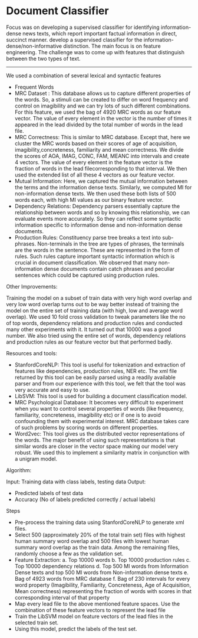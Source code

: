 Document Classifier
===================

Focus was on developing a supervised classifier for identifying information-dense news texts, which report important factual information in direct, succinct manner. develop a supervised classifier for the information-dense/non-informative distinction. The main focus is on feature engineering. The challenge was to come up with features that distinguish between the
two types of text.

-------------------

We used a combination of several lexical and syntactic features
- Frequent Words
- MRC Dataset : This database allows us to capture different properties of the words. So, a stimuli can be created to differ on word frequency and control on imagibility and we can try lots of such different combinations. For this feature, we used the bag of 4920 MRC words as our feature vector. The value of every element in the vector is the number of times it appeared in the lead divided by the total number of words in the lead file.
- MRC Correctness: This is similar to MRC database. Except that, here we cluster the MRC words based on their scores of age of acquisition, imagibility,concreteness, familiarity and mean correctness. We divide the scores of AOA, IMAG, CONC, FAM, MEANC into intervals and create 4 vectors. The value of every element in the feature vector is the fraction of words in the lead filecorresponding to that interval. We then used the extended list of all these 4 vectors as our feature vector. 
- Mutual Information: Here, we captured the mutual information between the terms and the information dense texts. Similarly, we computed MI for non-information dense texts. We then used these both lists of 500 words each, with high MI values as our binary feature vector.
- Dependency Relations: Dependency parsers essentially capture the relationship between words and so by knowing this relationship, we can evaluate events more accurately. So they can reflect some syntactic information specific to information dense and non-information dense documents.
- Production Rules: Constituency parse tree breaks a text into sub-phrases. Non-terminals in the tree are types of phrases, the terminals are the words in the sentence. These are represented in the form of rules. Such rules capture important syntactic information which is crucial in document classification. We observed that many non-information dense documents contain catch phrases and peculiar sentences which could be captured using production rules.

Other Improvements:

Training the model on a subset of train data with very high word overlap and very low word overlap turns out to be way better instead of training the model on the entire set of training data (with high, low and average word overlap). We used 10 fold cross validation to tweak parameters like the no of top words, dependency relations and production rules and conducted many other experiments with it. It turned out that 10000 was a good number. We also tried using the entire set of words, dependency relations and production rules as our feature vector but that performed badly.

Resources and tools:

- StanfordCoreNLP: This tool is useful for tokenization and extraction of features like dependencies, production rules, NER etc. The xml file returned by this tool can be easily parsed using a readily available parser and from our experience with this tool, we felt that the tool was very accurate and easy to use.
- LibSVM: This tool is used for building a document classification model. 
- MRC Psychological Database: It becomes very difficult to experiment when you want to control several properties of words (like frequency, familiarity, concreteness, imagibility etc) or if one is to avoid confounding them with
experimental interest. MRC database takes care of such problems by scoring words on different properties.
- Word2vec: This tool gives us the distributed vector representations of the words. The major benefit of using such representations is that similar words are closer in the vector space making our model very robust. We used this to
implement a similarity matrix in conjunction with a unigram model.


Algorithm:

Input: Training data with class labels, testing data
Output: 
 - Predicted labels of test data
 - Accuracy (No of labels predicted correctly / actual labels)

Steps

- Pre-process the training data using StanfordCoreNLP to generate xml files.
- Select 500 (approximately 20% of the total train set) files with highest human summary word overlap and 500 files with lowest human summary word overlap as the train data. Among the remaining files, randomly choose a few as the validation set.
- Feature Extraction:
  a. Top 10000 words
  b. Top 10000 production rules
  c. Top 10000 dependency relations
  d. Top 500 MI words from Information Dense texts and top 500 MI words from Non-information dense texts
  e. Bag of 4923 words from MRC database
  f. Bag of 230 intervals for every word property (Imagibility, Familiarity, Concreteness, Age of Acquisition, Mean correctness) representing the fraction of words with scores in that corresponding interval of that
property 
- Map every lead file to the above mentioned feature spaces. Use the combination of these feature vectors to represent the lead file 
- Train the LibSVM model on feature vectors of the lead files in the selected train set.
- Using this model, predict the labels of the test set.
